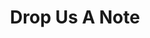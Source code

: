 ---
title: "Drop Us A Note"
description: "this is meta description"
bg_image: "images/jumbo_home.jpg"
layout: "contact"
draft: false
---